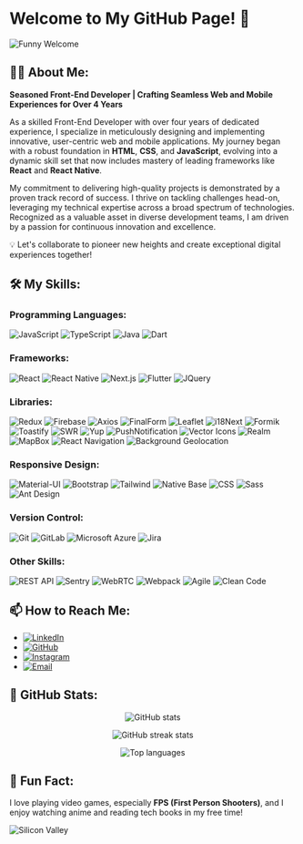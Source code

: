# Welcome to My GitHub Page! 🎉

![Funny Welcome](https://media.giphy.com/media/26tPplGWjN0xLybiU/giphy.gif)

## 👨‍💻 About Me:
**Seasoned Front-End Developer | Crafting Seamless Web and Mobile Experiences for Over 4 Years**

As a skilled Front-End Developer with over four years of dedicated experience, I specialize in meticulously designing and implementing innovative, user-centric web and mobile applications. My journey began with a robust foundation in **HTML**, **CSS**, and **JavaScript**, evolving into a dynamic skill set that now includes mastery of leading frameworks like **React** and **React Native**.

My commitment to delivering high-quality projects is demonstrated by a proven track record of success. I thrive on tackling challenges head-on, leveraging my technical expertise across a broad spectrum of technologies. Recognized as a valuable asset in diverse development teams, I am driven by a passion for continuous innovation and excellence.

💡 Let's collaborate to pioneer new heights and create exceptional digital experiences together!

## 🛠️ My Skills:

### **Programming Languages:**
![JavaScript](https://img.shields.io/badge/JavaScript-F7DF1E?style=for-the-badge&logo=javascript&logoColor=black)
![TypeScript](https://img.shields.io/badge/TypeScript-007ACC?style=for-the-badge&logo=typescript&logoColor=white)
![Java](https://img.shields.io/badge/Java-007396?style=for-the-badge&logo=java&logoColor=white)
![Dart](https://img.shields.io/badge/Dart-0175C2?style=for-the-badge&logo=dart&logoColor=white)

### **Frameworks:**
![React](https://img.shields.io/badge/React-61DAFB?style=for-the-badge&logo=react&logoColor=black)
![React Native](https://img.shields.io/badge/React_Native-61DAFB?style=for-the-badge&logo=react&logoColor=black)
![Next.js](https://img.shields.io/badge/Next.js-000000?style=for-the-badge&logo=nextdotjs&logoColor=white)
![Flutter](https://img.shields.io/badge/Flutter-02569B?style=for-the-badge&logo=flutter&logoColor=white)
![JQuery](https://img.shields.io/badge/JQuery-0769AD?style=for-the-badge&logo=jquery&logoColor=white)

### **Libraries:**
![Redux](https://img.shields.io/badge/Redux-764ABC?style=for-the-badge&logo=redux&logoColor=white)
![Firebase](https://img.shields.io/badge/Firebase-FFCA28?style=for-the-badge&logo=firebase&logoColor=black)
![Axios](https://img.shields.io/badge/Axios-5A29E4?style=for-the-badge&logo=axios&logoColor=white)
![FinalForm](https://img.shields.io/badge/FinalForm-000000?style=for-the-badge&logo=finalform&logoColor=white)
![Leaflet](https://img.shields.io/badge/Leaflet-199900?style=for-the-badge&logo=leaflet&logoColor=white)
![i18Next](https://img.shields.io/badge/i18Next-26A69A?style=for-the-badge&logo=i18next&logoColor=white)
![Formik](https://img.shields.io/badge/Formik-FFDD57?style=for-the-badge&logo=formik&logoColor=black)
![Toastify](https://img.shields.io/badge/Toastify-FFDD57?style=for-the-badge&logo=toastify&logoColor=black)
![SWR](https://img.shields.io/badge/SWR-0081CB?style=for-the-badge&logo=swr&logoColor=white)
![Yup](https://img.shields.io/badge/Yup-F7E018?style=for-the-badge)
![PushNotification](https://img.shields.io/badge/PushNotification-FFCA28?style=for-the-badge)
![Vector Icons](https://img.shields.io/badge/Vector%20Icons-232323?style=for-the-badge&logo=vectoricons)
![Realm](https://img.shields.io/badge/Realm-39477F?style=for-the-badge&logo=realm)
![MapBox](https://img.shields.io/badge/MapBox-000000?style=for-the-badge&logo=mapbox)
![React Navigation](https://img.shields.io/badge/React_Navigation-000000?style=for-the-badge)
![Background Geolocation](https://img.shields.io/badge/Background%20Geolocation-000000?style=for-the-badge)

### **Responsive Design:**
![Material-UI](https://img.shields.io/badge/Material--UI-0081CB?style=for-the-badge&logo=material-ui)
![Bootstrap](https://img.shields.io/badge/Bootstrap-7952B3?style=for-the-badge&logo=bootstrap&logoColor=white)
![Tailwind](https://img.shields.io/badge/Tailwind_CSS-38B2AC?style=for-the-badge&logo=tailwind-css&logoColor=white)
![Native Base](https://img.shields.io/badge/Native%20Base-009688?style=for-the-badge&logo=nativebase&logoColor=white)
![CSS](https://img.shields.io/badge/CSS-1572B6?style=for-the-badge&logo=css3)
![Sass](https://img.shields.io/badge/Sass-CC6699?style=for-the-badge&logo=sass&logoColor=white)
![Ant Design](https://img.shields.io/badge/Ant_Design-0170FE?style=for-the-badge&logo=antdesign&logoColor=white)

### **Version Control:**
![Git](https://img.shields.io/badge/Git-F05032?style=for-the-badge&logo=git&logoColor=white)
![GitLab](https://img.shields.io/badge/GitLab-FCA121?style=for-the-badge&logo=gitlab&logoColor=black)
![Microsoft Azure](https://img.shields.io/badge/Microsoft%20Azure-0089D6?style=for-the-badge&logo=microsoft-azure&logoColor=white)
![Jira](https://img.shields.io/badge/Jira-0052CC?style=for-the-badge&logo=jira&logoColor=white)

### **Other Skills:**
![REST API](https://img.shields.io/badge/REST%20API-000000?style=for-the-badge&logo=rest-api&logoColor=white)
![Sentry](https://img.shields.io/badge/Sentry-362D59?style=for-the-badge&logo=sentry)
![WebRTC](https://img.shields.io/badge/WebRTC-333333?style=for-the-badge&logo=webrtc)
![Webpack](https://img.shields.io/badge/WebPack-8DD6F9?style=for-the-badge&logo=webpack&logoColor=black)
![Agile](https://img.shields.io/badge/Agile-61DAFB?style=for-the-badge)
![Clean Code](https://img.shields.io/badge/Clean%20Code-0175C2?style=for-the-badge)

## 📫 How to Reach Me:

- [![LinkedIn](https://img.shields.io/badge/LinkedIn-blue?style=flat-square&logo=linkedin)](https://linkedin.com/in/mohammad-ali-shahsavari-9772b1293)
- [![GitHub](https://img.shields.io/badge/GitHub-black?style=flat-square&logo=github)](https://github.com/Masniper)
- [![Instagram](https://img.shields.io/badge/Instagram-ff69b4?style=flat-square&logo=instagram)](https://www.instagram.com/ttvmasniper)
- [![Email](https://img.shields.io/badge/Email-red?style=flat-square&logo=gmail)](mailto:mohammad0ali0shahsavari@gmail.com)

## 🚀 GitHub Stats:
<p align="center">
  <img src="https://github-readme-stats.vercel.app/api?username=Masniper&show_icons=true&theme=radical" alt="GitHub stats" />
</p>

<p align="center">
  <img src="https://github-readme-streak-stats.herokuapp.com/?user=Masniper&theme=dark" alt="GitHub streak stats" />
</p>

<p align="center">
  <img src="https://github-readme-stats.vercel.app/api/top-langs/?username=Masniper&layout=compact&theme=radical" alt="Top languages" />
</p>

## 💬 Fun Fact:
I love playing video games, especially **FPS (First Person Shooters)**, and I enjoy watching anime and reading tech books in my free time!

![Silicon Valley](https://i.giphy.com/media/v1.Y2lkPTc5MGI3NjExNW41NGsxZ3ZrZnp3czF4bmp0emJ5YXp5azh5dzgwY3V5dDA3aWM2ZSZlcD12MV9pbnRlcm5hbF9naWZfYnlfaWQmY3Q9Zw/gDPxwdP6SKFnsWDJ2u/giphy.gif)
